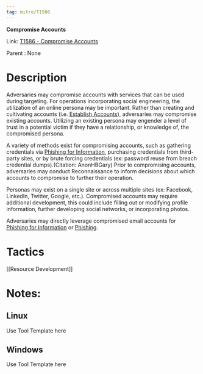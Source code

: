 ```yaml
---
tag: mitre/T1586
---
```


**Compromise Accounts**

Link: [T1586 - Compromise Accounts](https://attack.mitre.org/techniques/T1586)

Parent : None


# Description

Adversaries may compromise accounts with services that can be used during targeting. For operations incorporating social engineering, the utilization of an online persona may be important. Rather than creating and cultivating accounts (i.e. [Establish Accounts](https://attack.mitre.org/techniques/T1585)), adversaries may compromise existing accounts. Utilizing an existing persona may engender a level of trust in a potential victim if they have a relationship, or knowledge of, the compromised persona. 

A variety of methods exist for compromising accounts, such as gathering credentials via [Phishing for Information](https://attack.mitre.org/techniques/T1598), purchasing credentials from third-party sites, or by brute forcing credentials (ex: password reuse from breach credential dumps).(Citation: AnonHBGary) Prior to compromising accounts, adversaries may conduct Reconnaissance to inform decisions about which accounts to compromise to further their operation.

Personas may exist on a single site or across multiple sites (ex: Facebook, LinkedIn, Twitter, Google, etc.). Compromised accounts may require additional development, this could include filling out or modifying profile information, further developing social networks, or incorporating photos.

Adversaries may directly leverage compromised email accounts for [Phishing for Information](https://attack.mitre.org/techniques/T1598) or [Phishing](https://attack.mitre.org/techniques/T1566).

# Tactics


[[Resource Development]]


# Notes:

## Linux

Use Tool Template here

## Windows

Use Tool Template here